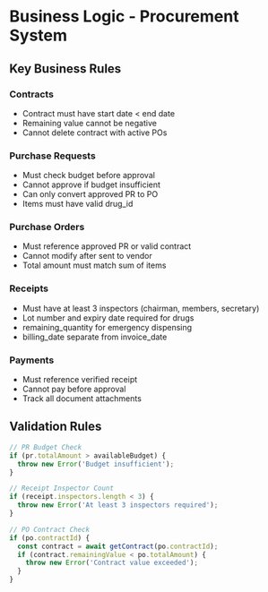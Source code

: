 # Business Logic - Procurement System

## Key Business Rules

### Contracts
- Contract must have start date < end date
- Remaining value cannot be negative
- Cannot delete contract with active POs

### Purchase Requests
- Must check budget before approval
- Cannot approve if budget insufficient
- Can only convert approved PR to PO
- Items must have valid drug_id

### Purchase Orders
- Must reference approved PR or valid contract
- Cannot modify after sent to vendor
- Total amount must match sum of items

### Receipts
- Must have at least 3 inspectors (chairman, members, secretary)
- Lot number and expiry date required for drugs
- remaining_quantity for emergency dispensing
- billing_date separate from invoice_date

### Payments
- Must reference verified receipt
- Cannot pay before approval
- Track all document attachments

## Validation Rules

```typescript
// PR Budget Check
if (pr.totalAmount > availableBudget) {
  throw new Error('Budget insufficient');
}

// Receipt Inspector Count
if (receipt.inspectors.length < 3) {
  throw new Error('At least 3 inspectors required');
}

// PO Contract Check
if (po.contractId) {
  const contract = await getContract(po.contractId);
  if (contract.remainingValue < po.totalAmount) {
    throw new Error('Contract value exceeded');
  }
}
```
